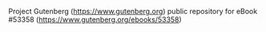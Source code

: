 Project Gutenberg (https://www.gutenberg.org) public repository for
eBook #53358 (https://www.gutenberg.org/ebooks/53358)
